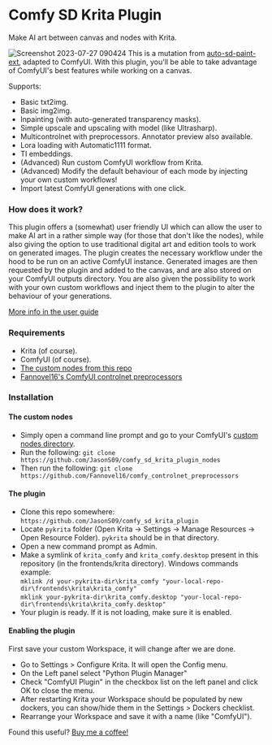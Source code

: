 # Comfy SD Krita Plugin
Make AI art between canvas and nodes with Krita.

![Screenshot 2023-07-27 090424](https://github.com/JasonS09/comfy_sd_krita_plugin/assets/47617351/7eef5466-ee00-4554-b2eb-359c8ee65bf9)
This is a mutation from [auto-sd-paint-ext](https://github.com/Interpause/auto-sd-paint-ext), adapted to ComfyUI. With this plugin, you'll be able to take advantage of ComfyUI's best features while working on a canvas.

Supports:
- Basic txt2img.
- Basic img2img.
- Inpainting (with auto-generated transparency masks).
- Simple upscale and upscaling with model (like Ultrasharp).
- Multicontrolnet with preprocessors. Annotator preview also available.
- Lora loading with Automatic1111 format.
- TI embeddings.
- (Advanced) Run custom ComfyUI workflow from Krita.
- (Advanced) Modify the default behaviour of each mode by injecting your own custom workflows!
- Import latest ComfyUI generations with one click.

### How does it work?

This plugin offers a (somewhat) user friendly UI which can allow the user to make AI art in a rather simple way (for those that don't like the nodes), while also giving the option to use traditional digital art and edition tools to work on generated images. The plugin creates the necessary workflow under the hood to be run on an active ComfyUI instance. Generated images are then requested by the plugin and added to the canvas, and are also stored on your ComfyUI outputs directory. You are also given the possibility to work with your own custom workflows and inject them to the plugin to alter the behaviour of your generations.

[More info in the user guide](https://github.com/JasonS09/comfy_sd_krita_plugin/wiki)

### Requirements
- Krita (of course).
- ComfyUI (of course).
- [The custom nodes from this repo](https://github.com/JasonS09/comfy_sd_krita_plugin_nodes)
- [Fannovel16's ComfyUI controlnet preprocessors](https://github.com/Fannovel16/comfy_controlnet_preprocessors)

### Installation

#### The custom nodes
- Simply open a command line prompt and go to your ComfyUI's [custom nodes directory](https://github.com/comfyanonymous/ComfyUI/tree/master/custom_nodes).
- Run the following:
  `git clone https://github.com/JasonS09/comfy_sd_krita_plugin_nodes`
- Then run the following:
  `git clone https://github.com/Fannovel16/comfy_controlnet_preprocessors`

#### The plugin
- Clone this repo somewhere: `https://github.com/JasonS09/comfy_sd_krita_plugin`
- Locate `pykrita` folder (Open Krita -> Settings -> Manage Resources -> Open Resource Folder). `pykrita` should be in that directory.
- Open a new command prompt as Admin.
- Make a symlink of `krita_comfy` and `krita_comfy.desktop` present in this repository (in the frontends/krita directory).
Windows commands example:  
`mklink /d your-pykrita-dir\krita_comfy "your-local-repo-dir\frontends\krita\krita_comfy"`  
`mklink your-pykrita-dir\krita_comfy.desktop "your-local-repo-dir\frontends\krita\krita_comfy.desktop"`
- Your plugin is ready. If it is not loading, make sure it is enabled.

#### Enabling the plugin
First save your custom Workspace, it will change after we are done.

- Go to Settings > Configure Krita. It will open the Config menu.
- On the Left panel select "Python Plugin Manager"
- Check "ComfyUI Plugin" in the checkbox list on the left panel and click OK to close the menu.
- After restarting Krita your Workspace should be populated by new dockers, you can show/hide them in the Settings > Dockers checklist.
- Rearrange your Workspace and save it with a name (like "ComfyUI").

Found this useful? [Buy me a coffee!](https://www.buymeacoffee.com/piratewolf09)
